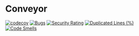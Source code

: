 # Conveyor
[![codecov](https://codecov.io/gh/Jimbanan/Conveyor/branch/feature/ms_deal/createMVP6/graph/badge.svg?token=WGJS9YEPAA)](https://codecov.io/gh/Jimbanan/Conveyor) [![Bugs](https://sonarcloud.io/api/project_badges/measure?project=Jimbanan_Conveyor&metric=bugs)](https://sonarcloud.io/summary/new_code?id=Jimbanan_Conveyor) [![Security Rating](https://sonarcloud.io/api/project_badges/measure?project=Jimbanan_Conveyor&metric=security_rating)](https://sonarcloud.io/summary/new_code?id=Jimbanan_Conveyor) [![Duplicated Lines (%)](https://sonarcloud.io/api/project_badges/measure?project=Jimbanan_Conveyor&metric=duplicated_lines_density)](https://sonarcloud.io/summary/new_code?id=Jimbanan_Conveyor) [![Code Smells](https://sonarcloud.io/api/project_badges/measure?project=Jimbanan_Conveyor&metric=code_smells)](https://sonarcloud.io/summary/new_code?id=Jimbanan_Conveyor) 

